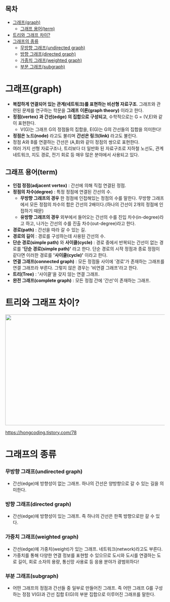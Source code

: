 <h2>목차</h2>

- [그래프(graph)](#그래프graph)
  - [그래프 용어(term)](#그래프-용어term)
- [트리와 그래프 차이?](#트리와-그래프-차이)
- [그래프의 종류](#그래프의-종류)
  - [무방향 그래프(undirected graph)](#무방향-그래프undirected-graph)
  - [방향 그래프(directed graph)](#방향-그래프directed-graph)
  - [가중치 그래프(weighted graph)](#가중치-그래프weighted-graph)
  - [부분 그래프(subgraph)](#부분-그래프subgraph)

# 그래프(graph)

- **복잡하게 연결되어 있는 관계(네트워크)를 표현하는 비선형 자료구조**. 그래프와 관련된 문제를 연구하는 학문을 **그래프 이론(graph theory)** 이라고 한다.
- **정점(vertex) 과 간선(edge) 의 집합으로 구성되고**, 수학적으로는 G = (V,E)와 같이 표현한다.
  - V(G)는 그래프 G의 정점들의 집합을, E(G)는 G의 간선들의 집합을 의미한다!
- **정점은 노드(node)** 라고도 불리며 **간선은 링크(link)** 라고도 불린다.
- 정점 A와 B를 연결하는 간선은 (A,B)와 같이 정점의 쌍으로 표현한다.
- 여러 가지 선형 자료구조나, 트리보다 더 일반화 된 자료구조로 지하철 노선도, 관계 네트워크, 지도 경로, 전기 회로 등 매우 많은 분야에서 사용되고 있다.

## 그래프 용어(term)

- **인접 정점(adjacent vertex)** : 간선에 의해 직접 연결된 정점.
- **정점의 차수(degree)** : 특정 정점에 연결된 간선의 수.
  - **무방향 그래프의 경우** 한 정점에 인접해있는 정점의 수를 말한다. 무방향 그래프에서 모든 정점의 차수의 합은 간선의 2배이다.(하나의 간선이 2개의 정점에 인접하기 때문)
  - **유방향 그래프의 경우** 외부에서 들어오는 간선의 수를 진입 차수(in-degree)라고 하고, 나가는 간선의 수를 진출 차수(out-degree)라고 한다.
- **경로(path)** : 간선을 따라 갈 수 있는 길.
- **경로의 길이** : 경로를 구성하는데 사용된 간선의 수.
- **단순 경로(simple path)** 와 **사이클(cycle)** : 경로 중에서 반복되는 간선이 없는 경로를 **'단순 경로(simple path)'** 라고 한다. 단순 경로의 시작 정점과 종료 정점이 같다면 이러한 경로를 **'사이클(cycle)'** 이라고 한다.
- **연결 그래프(connected graph)** : 모든 정점들 사이에 '경로'가 존재하는 그래프를 연결 그래프라 부른다. 그렇지 않은 경우는 '비연결 그래프'라고 한다.
- **트리(Tree)** : '사이클'을 갖지 않는 연결 그래프.
- **완전 그래프(complete graph)** : 모든 정점 간에 '간선'이 존재하는 그래프.

# 트리와 그래프 차이?

<img src="./img/트리그래프차이점.png" width="550" height="350">

https://hongcoding.tistory.com/78

# 그래프의 종류

### 무방향 그래프(undirected graph)

- 간선(edge)에 방향성이 없는 그래프. 하나의 간선은 양방향으로 갈 수 있는 길을 의미한다.

### 방향 그래프(directed graph)

- 간선(edge)에 방향성이 있는 그래프. 즉 하나의 간선은 한쪽 방향으로만 갈 수 있다.

### 가중치 그래프(weighted graph)

- 간선(edge)에 가중치(weight)가 있는 그래프. 네트워크(network)라고도 부른다.
- 가중치를 통해 다양한 연결 정보를 표현할 수 있으므로 도시와 도시를 연결하는 도로 길이, 회로 소자의 용량, 통신망 사용료 등 응용 분야가 광범위하다!

### 부분 그래프(subgraph)

- 어떤 그래프의 정점과 간선들 중 일부로 만들어진 그래프. 즉 어떤 그래프 G를 구성하는 정점 V(G)과 간선 집합 E(G)의 부분 집합으로 이루어진 그래프를 말한다.

<!-- 보완 필요 -->
<!--
# 그래프 추상자료형(ADT) -->
